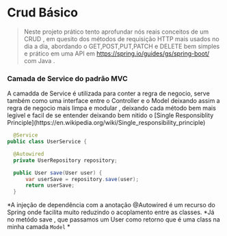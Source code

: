 <h1>Crud Básico</h1>

> Neste projeto prático tento aprofundar nós reais conceitos de um CRUD , em quesito dos métodos de requisição HTTP mais usados no dia a dia,
> abordando o GET,POST,PUT,PATCH e DELETE bem simples e prático em uma API em <https://spring.io/guides/gs/spring-boot/> com Java .

<h3>Camada de Service do padrão MVC</h3>
<p>A camadda de Service é utilizada para conter a regra de negocio, serve também como uma interface entre o Controller e o Model 
  deixando assim a regra de negocio mais limpa e modular , deixando cada método bem mais legivel e facil de se entender deixando bem nitido o [Single Responsiblity Principle](https://en.wikipedia.org/wiki/Single_responsibility_principle)  </p>


  ~~~java
    @Service
public class UserService {

    @Autowired
    private UserRepository repository;

    public User save(User user) {
        var userSave = repository.save(user);
        return userSave;
    }
~~~
*A injeção de dependência com a anotação @Autowired é um recurso do Spring onde facilita muito reduzindo o acoplamento entre as classes.
*Já no metódo save , que passamos um User como retorno que é uma class na minha camada <code>Model</code>
*
